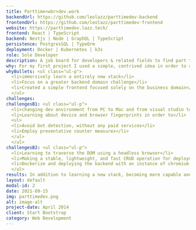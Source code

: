 ```yaml
---
title: Parttime<wbr>dev.work
backendUrl: https://github.com/leolazz/parttimedev-backend
frontendUrl: https://github.com/leolazz/parttimedev-frontend
website: https://parttimedev.lazz.tech/
frontend: React | TypeScript
backend: Nestjs | Node | GraphQL | TypeScript
persistence: PostgresSQL | TypeOrm
deployment: Docker | Kubernetes | k3s
role: Sole Developer
description: A job board for developers & related fields to find part time work opportunities
why: For my first project I used a simple, contrived idea in order to allow me to focus on the actual development process and patterns. Nonetheless, I spent much more time than was nessacary on the front-end design. Therefore, I wanted to tackle a more complex backend domain challenge, and limit myself to a simple front-end design.
whyBullets: <ul class="ul-p">
  <li>immersively learn a entirely new stack</li>
  <li>Focus on a greater backend domain challenge</li>
  <li>Created a simple frontend focused solely on the business domain</li>
  </ul>
challenges:
challengesB1: <ul class="ul-p">
  <li>changing dev environment from PC to Mac and from visual studio to VS code</li>
  <li>Learning about device and browser fingerprints in order to</li>
  <ul>
  <li>Avoid bot detection, without any paid services</li>
  <li>Employ preventative counter measures</li>
  </ul>
  </ul>
challengesB2: <ul class="ul-p">
  <li>Learning to traverse the DOM using a headless browser</li>
  <li>Making a stable, lightweight, and fast CRUD operation for deployment on a limited resource environment</li>
  <li>Dockerize and deploying the backend with an instance of chromium into a kubernetes cluster</li>
  </ul>
results: In addition to learning a new stack, becoming more capable and comfortable in it than my original I improved my mental model of the DOM in order to traverse it in a headless enviroment and greatly improved my skill level in Dev-Ops technologies like <strong>Docker</strong> and <strong>Kubernetes</strong>.
layout: default
modal-id: 2
date: 2021-09-15
img: parttimedev.png
alt: image-alt
project-date: April 2014
client: Start Bootstrap
category: Web Development
---
```

